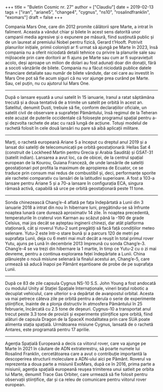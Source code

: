 +++
title = "Buletin Cosmic nr. 27"
author = ["Claudiu"]
date = 2019-02-13
tags = ["iran", "ariane5", "change4", "cygnus", "ns10", "rosalindfranklin", "exomars"]
draft = false
+++

Compania Mars One, care din 2012 promite călătorii spre Marte, a intrat în faliment. Aceasta a vândut chiar și bilete în acest sens datorită unor campanii media agresive și o expunere pe măsură, fiind susținută public și de un laureat al premiului Nobel pentru fizică, Gerard t’Hooft. Potrivit planurilor inițiale, primii coloniști ar fi urmat să ajungă pe Marte în 2023, însă compania nu a oferit niciodată detalii tehnice cu privire la planurile sale sau mijloacele prin care doritorii ar fi ajuns pe Marte sau cum ar fi supraviețuit acolo, deși aproape un milion de dolari au fost adunați doar din donații, fără a socoti vânzările de bilete. Compania nu a făcut niciodată publice datele financiare detaliate sau număr de bilete vândute, dar cei care au investit în Mars One pot să fie acum siguri că nu vor ajunge prea curând pe Marte. Sau, cel puțin, nu cu ajutorul lui Mars One.

---

După o lansare eșuată a unui satelit în 15 ianuarie, Iranul a ratat săptămâna trecută și a doua tentativă de a trimite un satelit pe orbită în acest an. Satelitul, denumit Dusti, trebuie să fie, conform declarațiilor oficiale, un satelit civil de observare a suprafeței Pământului, însă regimul de la Teheran este acuzat de puterile occidentale că folosește programul spațial pentru a-și dezvolta rachete de atac cu rază lungă de acțiune. Totuși modelul de rachetă folosit în cele două lansări nu pare să aibă aplicații militare.

---

Marți, o rachetă europeană Ariane 5 a început cu dreptul anul 2019 și a lansat doi sateliți de telecomunicații pe orbită geostaționară: Hellas Sat 4 (construit de Lockheed Martin pentru Grecia și Arabia Saudită) și GSAT-31 (satelit indian). Lansarea a avut loc, ca de obicei, de la centrul spațial european de la Kourou, Guiana Franceză, de unde lansările de sateliți geostaționari pot profita la maximum de apropierea de Ecuator, ce se traduce prin consum mai redus de combustibil și, deci, performanțe sporite ale rachetei comparativ cu lansări de la latitudini superioare. A fost a 103-a lansare pentru Ariane 5 și a 70-a lansare în configurația ECA, singura rămasă activă, capabilă să urce pe orbită geostaționară peste 11 tone.

---

Sonda chinezească Chang’e-4 aflată pe fața îndepărtată a Lunii din 3 ianuarie 2018 a intrat din nou în hibernare luni, pregătindu-se să înfrunte noaptea lunară care durează aproximativ 14 zile. În noaptea precedentă, temperaturile în craterul von Karman au scăzut până la -190 de grade Celsius, mai jos decât se așteptau inginerii chinezi, dar atât platforma staționară, cât și roverul Yutu-2 sunt pregătiți să facă față condițiilor meteo selenare. Yutu-2 este într-o stare bună și a parcurs 120 de metri pe suprafața Lunii, deja cu 6 metri mai mult decât a reușit în total primul rover Yutu, ajuns pe Lună în decembrie 2013 împreună cu sonda Chang’e-3. Chang’e-4 se va trezi din hibernare la 1 martie, în timp ce Yutu-2 cu o zi mai devreme, pentru a continua explorarea feței îndepărtate a Lunii. China plănuiește o nouă misiune selenară la finalul acestui an, Chang’e-5, care urmează să aducă înapoi pe Pământ eșantioane de probe de pe suprafața Lunii.

---

După ce 83 de zile capsula Cygnus NS-10 S.S. John Young a fost andocată cu modulul Unity al Stației Spațiale Internaționale, vineri brațul robotic a decuplat vehiculul, care ulterior s-a depărtat de avanpostul orbital. Acesta va mai petrece câteva zile pe orbită pentru a derula o serie de experimente științifice, înainte de a plonja distructiv în atmosfera Pământului în 25 februarie, încărcată cu 2.5 tone de deșeuri. Cygnus-10 a transportat anul trecut peste 3.3 tone de provizii și experimente științifice spre orbită, fiind alături de capsula Dragon de la SpaceX modalitatea prin care SUA poate alimenta stația spațială. Următoarea misiune Cygnus, lansată de o rachetă Antares, este programată pentru 17 aprilie.

---

Agenția Spațială Europeană a decis ca viitorul rover, care va ajunge pe Marte în 2021 în căutare de ADN extraterestru, să poarte numele lui Rosalind Franklin, cercetătoarea care a avut o contribuție importantă la descoperirea structurii moleculare a ADN-ului aici pe Pământ. Roverul va reprezenta a doua parte a misiunii ExoMars, după ce în 2016, prima parte a misiunii, agenția spațială europeană reușea trimiterea unui satleit pe orbita lui Marte, denumit Trace Gas Orbiter, care urmează să fie folosit pentru observații științifice, dar și ca releu de comunicare pentru viitorul rover european.
